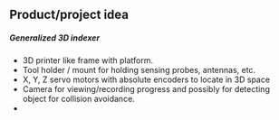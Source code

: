 ## Product/project idea

##### Generalized 3D indexer
- 3D printer like frame with platform.
- Tool holder / mount for holding sensing probes, antennas, etc.
- X, Y, Z servo motors with absolute encoders to locate in 3D space
- Camera for viewing/recording progress and possibly for detecting object for collision avoidance. 
- 